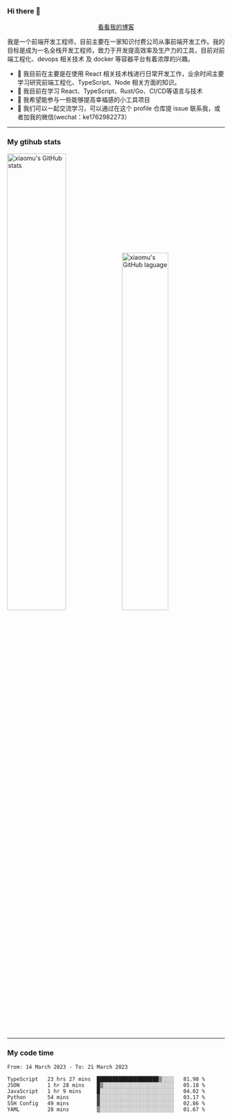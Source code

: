 ### Hi there 👋

<p align="center">
  <a href="https://blog.realjacket.site/">看看我的博客</a>
</p>

我是一个前端开发工程师，目前主要在一家知识付费公司从事前端开发工作。我的目标是成为一名全栈开发工程师，致力于开发提高效率及生产力的工具，目前对前端工程化、devops 相关技术 及 docker 等容器平台有着浓厚的兴趣。

- 🔭 我目前在主要是在使用 React 相关技术栈进行日常开发工作，业余时间主要学习研究前端工程化、TypeScript、Node 相关方面的知识。
- 🌱 我目前在学习 React、TypeScript、Rust/Go、CI/CD等语言与技术
- 👯 我希望能参与一些能够提高幸福感的小工具项目
- 💬 我们可以一起交流学习，可以通过在这个 profile 仓库提 issue 联系我，或者加我的微信(wechat：ke1762982273）

***

### My gtihub stats

<a><img src="https://github-readme-stats-git-masterrstaa-rickstaa.vercel.app/api?username=real-jacket&&show_icons=true" title="xiaomu's GitHub stats" alt="xiaomu's GitHub stats" style="width:52%;"/></a>
<a><img src="https://github-readme-stats-git-masterrstaa-rickstaa.vercel.app/api/top-langs/?username=real-jacket&layout=compact" title="xiaomu's GitHub laguage" alt="xiaomu's GitHub laguage" style="width:46%;"/><a/>

***

### My code time

<!--START_SECTION:waka-->

```text
From: 14 March 2023 - To: 21 March 2023

TypeScript   23 hrs 27 mins  ████████████████████▒░░░░   81.90 %
JSON         1 hr 28 mins    █▒░░░░░░░░░░░░░░░░░░░░░░░   05.18 %
JavaScript   1 hr 9 mins     █░░░░░░░░░░░░░░░░░░░░░░░░   04.02 %
Python       54 mins         ▓░░░░░░░░░░░░░░░░░░░░░░░░   03.17 %
SSH Config   49 mins         ▓░░░░░░░░░░░░░░░░░░░░░░░░   02.86 %
YAML         28 mins         ▒░░░░░░░░░░░░░░░░░░░░░░░░   01.67 %
```

<!--END_SECTION:waka-->
